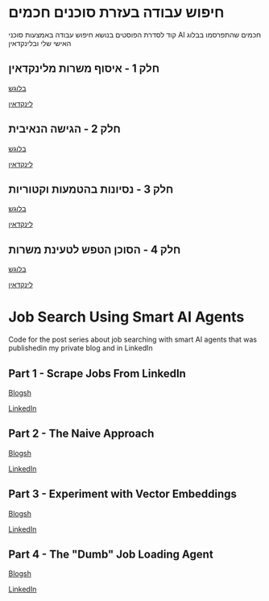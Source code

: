 # חיפוש עבודה בעזרת סוכנים חכמים

קוד לסדרת הפוסטים בנושא חיפוש עבודה באמצעות סוכני AI חכמים שהתפרסמו בבלוג האישי שלי ובלינקדאין

## חלק 1 - איסוף משרות מלינקדאין

[בלוגש](https://blogsh.ophir.org.il/?p=735) 

[לינקדאין](https://www.linkedin.com/pulse/%D7%97%D7%99%D7%A4%D7%95%D7%A9-%D7%A2%D7%91%D7%95%D7%93%D7%94-%D7%91%D7%A2%D7%96%D7%A8%D7%AA-%D7%A1%D7%95%D7%9B%D7%A0%D7%99%D7%9D-%D7%97%D7%9B%D7%9E%D7%99%D7%9D-%D7%97%D7%9C%D7%A7-1-miron-ophir-hff1e/?trackingId=M122QnI6Qwpmii8vdQ3ktA%3D%3D)

## חלק 2 - הגישה הנאיבית

[בלוגש](https://blogsh.ophir.org.il/?p=744)

[לינקדאין](https://www.linkedin.com/pulse/%D7%97%D7%99%D7%A4%D7%95%D7%A9-%D7%A2%D7%91%D7%95%D7%93%D7%94-%D7%91%D7%A2%D7%96%D7%A8%D7%AA-%D7%A1%D7%95%D7%9B%D7%A0%D7%99%D7%9D-%D7%97%D7%9B%D7%9E%D7%99%D7%9D-%D7%97%D7%9C%D7%A7-2-miron-ophir-0cnve/?trackingId=MDIcftEgVuI1fOhkvwQsyg%3D%3D)

## חלק 3 - נסיונות בהטמעות וקטוריות

[בלוגש](https://blogsh.ophir.org.il/?p=759)

[לינקדאין](https://www.linkedin.com/pulse/%D7%97%D7%99%D7%A4%D7%95%D7%A9-%D7%A2%D7%91%D7%95%D7%93%D7%94-%D7%91%D7%A2%D7%96%D7%A8%D7%AA-%D7%A1%D7%95%D7%9B%D7%A0%D7%99%D7%9D-%D7%97%D7%9B%D7%9E%D7%99%D7%9D-%D7%97%D7%9C%D7%A7-3-miron-ophir-tpcpf/?trackingId=ao%2BRDvfLr1tWj91ILZWpUw%3D%3D)

## חלק 4 - הסוכן הטפש לטעינת משרות

[בלוגש](https://blogsh.ophir.org.il/?p=781)

[לינקדאין](https://www.linkedin.com/pulse/%D7%97%D7%99%D7%A4%D7%95%D7%A9-%D7%A2%D7%91%D7%95%D7%93%D7%94-%D7%91%D7%A2%D7%96%D7%A8%D7%AA-%D7%A1%D7%95%D7%9B%D7%A0%D7%99%D7%9D-%D7%97%D7%9B%D7%9E%D7%99%D7%9D-%D7%97%D7%9C%D7%A7-4-miron-ophir-2xmnf/?trackingId=8DM4QXHAYJdQ8o51MIPBdw%3D%3D)



# Job Search Using Smart AI Agents

Code for the post series about job searching with smart AI agents that was publishedin my private blog and in LinkedIn

## Part 1 - Scrape Jobs From LinkedIn

[Blogsh](https://blogsh.ophir.org.il/?p=735) 

[LinkedIn](https://www.linkedin.com/pulse/%D7%97%D7%99%D7%A4%D7%95%D7%A9-%D7%A2%D7%91%D7%95%D7%93%D7%94-%D7%91%D7%A2%D7%96%D7%A8%D7%AA-%D7%A1%D7%95%D7%9B%D7%A0%D7%99%D7%9D-%D7%97%D7%9B%D7%9E%D7%99%D7%9D-%D7%97%D7%9C%D7%A7-1-miron-ophir-hff1e/?trackingId=M122QnI6Qwpmii8vdQ3ktA%3D%3D)

## Part 2 - The Naive Approach

[Blogsh](https://blogsh.ophir.org.il/?p=744)

[LinkedIn](https://www.linkedin.com/pulse/%D7%97%D7%99%D7%A4%D7%95%D7%A9-%D7%A2%D7%91%D7%95%D7%93%D7%94-%D7%91%D7%A2%D7%96%D7%A8%D7%AA-%D7%A1%D7%95%D7%9B%D7%A0%D7%99%D7%9D-%D7%97%D7%9B%D7%9E%D7%99%D7%9D-%D7%97%D7%9C%D7%A7-2-miron-ophir-0cnve/?trackingId=MDIcftEgVuI1fOhkvwQsyg%3D%3D)


## Part 3 - Experiment with Vector Embeddings

[Blogsh](https://blogsh.ophir.org.il/?p=759)

[LinkedIn](https://www.linkedin.com/pulse/%D7%97%D7%99%D7%A4%D7%95%D7%A9-%D7%A2%D7%91%D7%95%D7%93%D7%94-%D7%91%D7%A2%D7%96%D7%A8%D7%AA-%D7%A1%D7%95%D7%9B%D7%A0%D7%99%D7%9D-%D7%97%D7%9B%D7%9E%D7%99%D7%9D-%D7%97%D7%9C%D7%A7-3-miron-ophir-tpcpf/?trackingId=ao%2BRDvfLr1tWj91ILZWpUw%3D%3D)


## Part 4 - The "Dumb" Job Loading Agent

[Blogsh](https://blogsh.ophir.org.il/?p=781)

[LinkedIn](https://www.linkedin.com/pulse/%D7%97%D7%99%D7%A4%D7%95%D7%A9-%D7%A2%D7%91%D7%95%D7%93%D7%94-%D7%91%D7%A2%D7%96%D7%A8%D7%AA-%D7%A1%D7%95%D7%9B%D7%A0%D7%99%D7%9D-%D7%97%D7%9B%D7%9E%D7%99%D7%9D-%D7%97%D7%9C%D7%A7-4-miron-ophir-2xmnf/?trackingId=8DM4QXHAYJdQ8o51MIPBdw%3D%3D)




